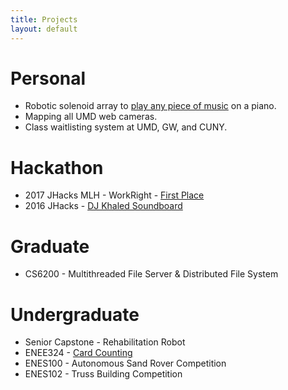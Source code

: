 ```yaml
---
title: Projects
layout: default
---
```


# Personal
- Robotic solenoid array to [play any piece of music](solenoise/) on a piano.
- Mapping all UMD web cameras.
- Class waitlisting system at UMD, GW, and CUNY.

# Hackathon
- 2017 JHacks MLH - WorkRight - [First Place](https://umdsbs.wordpress.com/2017/02/20/maryland-hillel-hosts-second-annual-shabbat-friendly-jhacks/)
- 2016 JHacks - [DJ Khaled Soundboard](jhacks2016/)

# Graduate
- CS6200 - Multithreaded File Server & Distributed File System

# Undergraduate
- Senior Capstone - Rehabilitation Robot
- ENEE324 - [Card Counting](https://github.com/relspas/Card-Counting-Simulator)
- ENES100 - Autonomous Sand Rover Competition
- ENES102 - Truss Building Competition
